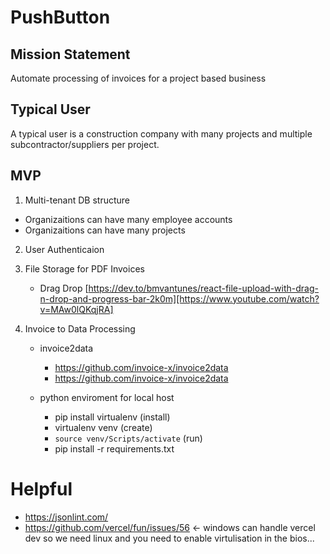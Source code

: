 # PushButton

## Mission Statement
Automate processing of invoices for a project based business

## Typical User
A typical user is a construction company with many projects and multiple subcontractor/suppliers per project. 

## MVP
1. Multi-tenant DB structure
  - Organizaitions can have many employee accounts
  - Organizaitions can have many projects

2. User Authenticaion

3. File Storage for PDF Invoices
    - Drag Drop [https://dev.to/bmvantunes/react-file-upload-with-drag-n-drop-and-progress-bar-2k0m][https://www.youtube.com/watch?v=MAw0lQKqjRA]

4. Invoice to Data Processing
    - invoice2data 
      - https://github.com/invoice-x/invoice2data
      - https://github.com/invoice-x/invoice2data
    
    - python enviroment for local host
      - pip install virtualenv (install)
      - virtualenv venv (create)
      - ``` source venv/Scripts/activate ``` (run)
      - pip install -r requirements.txt


# Helpful
- https://jsonlint.com/
- https://github.com/vercel/fun/issues/56 <- windows can handle vercel dev so we need linux and you need to enable virtulisation in the bios...

